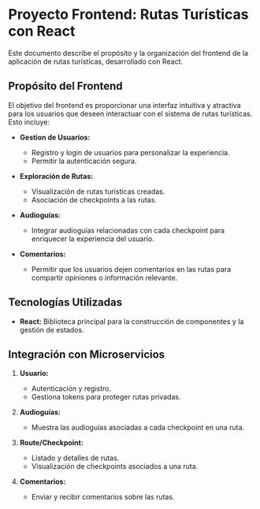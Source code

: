 # Proyecto Frontend: Rutas Turísticas con React

Este documento describe el propósito y la organización del frontend de la aplicación de rutas turísticas, desarrollado con React.

## Propósito del Frontend

El objetivo del frontend es proporcionar una interfaz intuitiva y atractiva para los usuarios que deseen interactuar con el sistema de rutas turísticas. Esto incluye:

- **Gestíon de Usuarios:**

  - Registro y login de usuarios para personalizar la experiencia.
  - Permitir la autenticación segura.

- **Exploración de Rutas:**

  - Visualización de rutas turísticas creadas.
  - Asociación de checkpoints a las rutas.

- **Audioguías:**

  - Integrar audioguías relacionadas con cada checkpoint para enriquecer la experiencia del usuario.

- **Comentarios:**
  - Permitir que los usuarios dejen comentarios en las rutas para compartir opiniones o información relevante.

## Tecnologías Utilizadas

- **React:** Biblioteca principal para la construcción de componentes y la gestión de estados.

## Integración con Microservicios

1. **Usuario:**

   - Autenticación y registro.
   - Gestiona tokens para proteger rutas privadas.

2. **Audioguías:**

   - Muestra las audioguías asociadas a cada checkpoint en una ruta.

3. **Route/Checkpoint:**

   - Listado y detalles de rutas.
   - Visualización de checkpoints asociados a una ruta.

4. **Comentarios:**
   - Enviar y recibir comentarios sobre las rutas.

